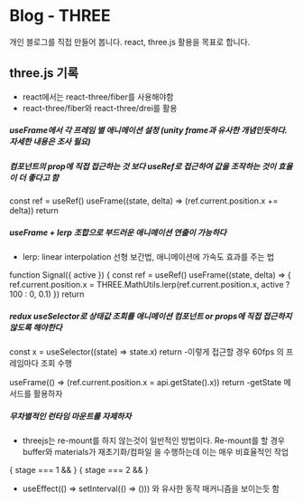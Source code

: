 # Blog - THREE
개인 블로그를 직접 만들어 봅니다. react, three.js 활용을 목표로 합니다.

## three.js 기록
- react에서는 react-three/fiber를 사용해야함
- react-three/fiber와 react-three/drei를 활용

##### useFrame에서 각 프레임 별 애니메이션 설정 (unity frame과 유사한 개념인듯하다. 자세한 내용은 조사 필요)
##### 컴포넌트의 prop에 직접 접근하는 것 보다 useRef로 접근하여 값을 조작하는 것이 효율이 더 좋다고 함 

const ref = useRef()
useFrame((state, delta) => (ref.current.position.x += delta))
return <mesh ref={ref} />

##### useFrame + lerp 조합으로 부드러운 애니메이션 연출이 가능하다
- lerp: linear interpolation 선형 보간법, 애니메이션에 가속도 효과를 주는 법

function Signal({ active }) {
  const ref = useRef()
  useFrame((state, delta) => {
    ref.current.position.x = THREE.MathUtils.lerp(ref.current.position.x, active ? 100 : 0, 0.1)
  })
  return <mesh ref={ref} />

##### redux useSelector로 상태값 조회를 애니메이션 컴포넌트 or props에 직접 접근하지 않도록 해야한다

const x = useSelector((state) => state.x)
return <mesh position-x={x} />
-이렇게 접근할 경우 60fps 의 프레임마다 조회 수행

useFrame(() => (ref.current.position.x = api.getState().x))
return <mesh ref={ref} />
-getState 메서드를 활용하자

##### 무차별적인 런타임 마운트를 자제하자
- threejs는 re-mount를 하지 않는것이 일반적인 방법이다. Re-mount를 할 경우 buffer와 materials가 재초기화/컴파일 을 수행하는데 이는 매우 비효율적인 작업

{
  stage === 1 && <Stage1 />
}
{
  stage === 2 && <Stage2 />
}



- useEffect(() => setInterval(() => ())) 와 유사한 동작 매커니즘을 보이는듯 함